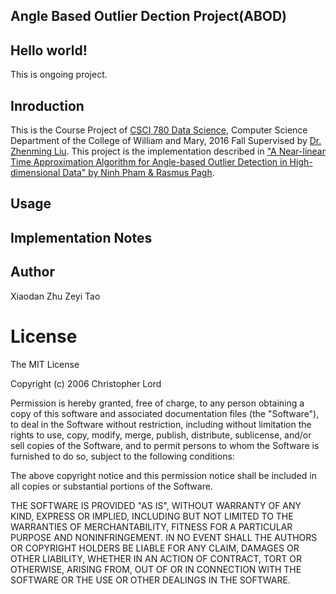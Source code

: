 ## Angle Based Outlier Dection Project(ABOD)

## Hello world!
This is ongoing project.
## Inroduction
This is the Course Project of [CSCI 780 Data Science][1], Computer Science Department of the College of William and Mary, 2016 Fall Supervised by [Dr. Zhenming Liu][2]. This project is the implementation described in ["A Near-linear Time Approximation Algorithm for Angle-based Outlier Detection in High-dimensional Data" by Ninh Pham & Rasmus Pagh][3].
## Usage

## Implementation Notes

## Author
Xiaodan Zhu
Zeyi Tao


[1]: http://zmliu.org/data/data_science.html
[2]: http://zmliu.org/
[3]: http://www.itu.dk/people/pagh/papers/outlier.pdf
#  License

The MIT License

Copyright (c) 2006 Christopher Lord

Permission is hereby granted, free of charge, to any person obtaining a copy of this software and associated documentation files (the "Software"), to deal in the Software without restriction, including without limitation the rights to use, copy, modify, merge, publish, distribute, sublicense, and/or sell copies of the Software, and to permit persons to whom the Software is furnished to do so, subject to the following conditions:

The above copyright notice and this permission notice shall be included in all copies or substantial portions of the Software.

THE SOFTWARE IS PROVIDED "AS IS", WITHOUT WARRANTY OF ANY KIND, EXPRESS OR IMPLIED, INCLUDING BUT NOT LIMITED TO THE WARRANTIES OF MERCHANTABILITY, FITNESS FOR A PARTICULAR PURPOSE AND NONINFRINGEMENT. IN NO EVENT SHALL THE AUTHORS OR COPYRIGHT HOLDERS BE LIABLE FOR ANY CLAIM, DAMAGES OR OTHER LIABILITY, WHETHER IN AN ACTION OF CONTRACT, TORT OR OTHERWISE, ARISING FROM, OUT OF OR IN CONNECTION WITH THE SOFTWARE OR THE USE OR OTHER DEALINGS IN THE SOFTWARE.
